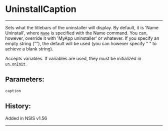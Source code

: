 # UninstallCaption

---

Sets what the titlebars of the uninstaller will display. By default, it is 'Name Uninstall', where [`Name`][1] is specified with the Name command. You can, however, override it with 'MyApp uninstaller' or whatever. If you specify an empty string (""), the default will be used (you can however specify " " to achieve a blank string).

Accepts variables. If variables are used, they must be initialized in [`un.onInit`][2].

## Parameters:

    caption

## History:

Added in NSIS v1.56

---

[1]: Name.md
[2]: ../Callbacks/un.onInit.md
